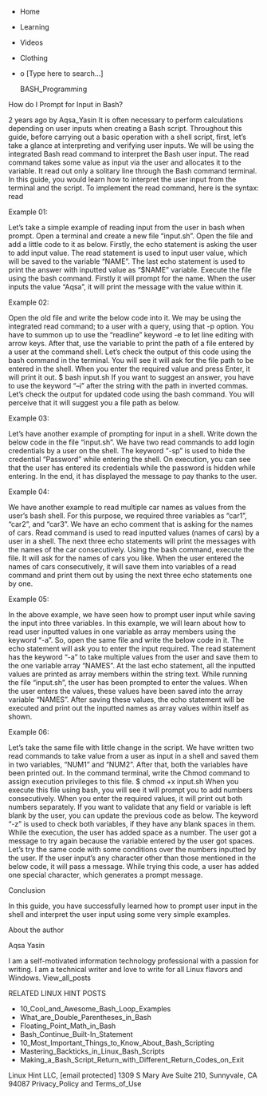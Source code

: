 





















































* Home
* Learning
* Videos
* Clothing
*
  o [Type here to search...]


   BASH_Programming


How do I Prompt for Input in Bash?

2 years ago
by Aqsa_Yasin
It is often necessary to perform calculations depending on user inputs when
creating a Bash script. Throughout this guide, before carrying out a basic
operation with a shell script, first, let’s take a glance at interpreting and
verifying user inputs. We will be using the integrated Bash read command to
interpret the Bash user input. The read command takes some value as input via
the user and allocates it to the variable. It read out only a solitary line
through the Bash command terminal. In this guide, you would learn how to
interpret the user input from the terminal and the script.
To implement the read command, here is the syntax:
read <variable name>

Example 01:

Let’s take a simple example of reading input from the user in bash when prompt.
Open a terminal and create a new file “input.sh”.
Open the file and add a little code to it as below. Firstly, the echo statement
is asking the user to add input value. The read statement is used to input user
value, which will be saved to the variable “NAME”. The last echo statement is
used to print the answer with inputted value as “$NAME” variable.
Execute the file using the bash command. Firstly it will prompt for the name.
When the user inputs the value “Aqsa”, it will print the message with the value
within it.

Example 02:

Open the old file and write the below code into it. We may be using the
integrated read command; to a user with a query, using that -p option. You have
to summon up to use the “readline” keyword -e to let line editing with arrow
keys. After that, use the variable to print the path of a file entered by a
user at the command shell.
Let’s check the output of this code using the bash command in the terminal. You
will see it will ask for the file path to be entered in the shell. When you
enter the required value and press Enter, it will print it out.
$ bash input.sh
If you want to suggest an answer, you have to use the keyword “–i” after the
string with the path in inverted commas.
Let’s check the output for updated code using the bash command. You will
perceive that it will suggest you a file path as below.

Example 03:

Let’s have another example of prompting for input in a shell. Write down the
below code in the file “input.sh”. We have two read commands to add login
credentials by a user on the shell. The keyword “-sp” is used to hide the
credential “Password” while entering the shell.
On execution, you can see that the user has entered its credentials while the
password is hidden while entering. In the end, it has displayed the message to
pay thanks to the user.

Example 04:

We have another example to read multiple car names as values from the user’s
bash shell. For this purpose, we required three variables as “car1”, “car2”,
and “car3”. We have an echo comment that is asking for the names of cars. Read
command is used to read inputted values (names of cars) by a user in a shell.
The next three echo statements will print the messages with the names of the
car consecutively.
Using the bash command, execute the file. It will ask for the names of cars you
like. When the user entered the names of cars consecutively, it will save them
into variables of a read command and print them out by using the next three
echo statements one by one.

Example 05:

In the above example, we have seen how to prompt user input while saving the
input into three variables. In this example, we will learn about how to read
user inputted values in one variable as array members using the keyword “-a”.
So, open the same file and write the below code in it. The echo statement will
ask you to enter the input required. The read statement has the keyword “-a” to
take multiple values from the user and save them to the one variable array
“NAMES”. At the last echo statement, all the inputted values are printed as
array members within the string text.
While running the file “input.sh”, the user has been prompted to enter the
values. When the user enters the values, these values have been saved into the
array variable “NAMES”. After saving these values, the echo statement will be
executed and print out the inputted names as array values within itself as
shown.

Example 06:

Let’s take the same file with little change in the script. We have written two
read commands to take value from a user as input in a shell and saved them in
two variables, “NUM1” and “NUM2”. After that, both the variables have been
printed out.
In the command terminal, write the Chmod command to assign execution privileges
to this file.
$ chmod +x input.sh
When you execute this file using bash, you will see it will prompt you to add
numbers consecutively. When you enter the required values, it will print out
both numbers separately.
If you want to validate that any field or variable is left blank by the user,
you can update the previous code as below. The keyword “-z” is used to check
both variables, if they have any blank spaces in them.
While the execution, the user has added space as a number. The user got a
message to try again because the variable entered by the user got spaces.
Let’s try the same code with some conditions over the numbers inputted by the
user. If the user input’s any character other than those mentioned in the below
code, it will pass a message.
While trying this code, a user has added one special character, which generates
a prompt message.

Conclusion

In this guide, you have successfully learned how to prompt user input in the
shell and interpret the user input using some very simple examples.


About the author


Aqsa Yasin

I am a self-motivated information technology professional with a passion for
writing. I am a technical writer and love to write for all Linux flavors and
Windows.
View_all_posts

RELATED LINUX HINT POSTS


* 10_Cool_and_Awesome_Bash_Loop_Examples
* What_are_Double_Parentheses_in_Bash
* Floating_Point_Math_in_Bash
* Bash_Continue_Built-In_Statement
* 10_Most_Important_Things_to_Know_About_Bash_Scripting
* Mastering_Backticks_in_Linux_Bash_Scripts
* Making_a_Bash_Script_Return_with_Different_Return_Codes_on_Exit

Linux Hint LLC, [email protected]
1309 S Mary Ave Suite 210, Sunnyvale, CA 94087
 Privacy_Policy and Terms_of_Use
